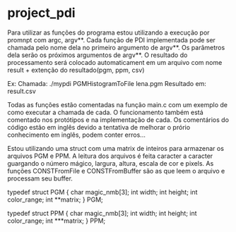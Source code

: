 # project_pdi

Para utilizar as funções do programa estou utilizando a execução por promnpt com argc, argv**.
Cada função de PDI implementada pode ser chamada pelo nome dela no primeiro argumento de argv**.
Os parâmetros dela serão os próximos argumentos de argv**.
O resultado do processamento será colocado automaticament em um arquivo com nome result + extenção do resultado(pgm, ppm, csv)

Ex: 
  Chamada: ./mypdi PGMHistogramToFile lena.pgm
  Resultado em: result.csv
  
Todas as funções estão comentadas na função main.c com um exemplo de como executar a chamada de cada. O funcionamento também
está comentado nos protótipos e na implementação de cada.
Os comentários do código estão em inglês devido a tentativa de melhorar o prório conhecimento em inglês, podem conter erros...


Estou utilizando uma struct com uma matrix de inteiros para armazenar os arquivos PGM e PPM.
A leitura dos arquivos é feita caracter a caracter guargando o número mágico, largura, altura, escala de cor e pixels.
As funções CONSTFromFile e CONSTFromBuffer são as que leem o arquivo e processam seu buffer.

typedef struct PGM {
    char magic_nmb[3];
    int width;
    int height;
    int color_range;
    int **matrix;
} PGM;

typedef struct PPM {
    char magic_nmb[3];
    int width;
    int height;
    int color_range;
    int ***matrix;
} PPM;
  

